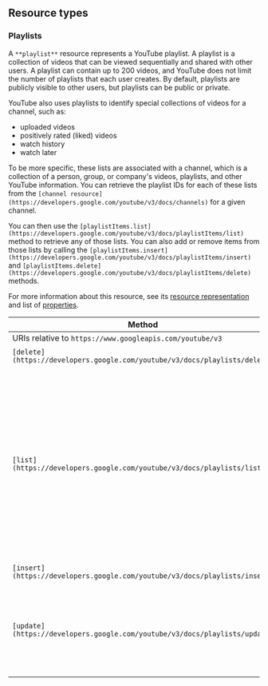 Resource types
--------------

### Playlists

A `**playlist**` resource represents a YouTube playlist. A playlist is a collection of videos that can be viewed sequentially and shared with other users. A playlist can contain up to 200 videos, and YouTube does not limit the number of playlists that each user creates. By default, playlists are publicly visible to other users, but playlists can be public or private.  
  
YouTube also uses playlists to identify special collections of videos for a channel, such as:

* uploaded videos
* positively rated (liked) videos
* watch history
* watch later

To be more specific, these lists are associated with a channel, which is a collection of a person, group, or company's videos, playlists, and other YouTube information. You can retrieve the playlist IDs for each of these lists from the `[channel resource](https://developers.google.com/youtube/v3/docs/channels)` for a given channel.  
  
You can then use the `[playlistItems.list](https://developers.google.com/youtube/v3/docs/playlistItems/list)` method to retrieve any of those lists. You can also add or remove items from those lists by calling the `[playlistItems.insert](https://developers.google.com/youtube/v3/docs/playlistItems/insert)` and `[playlistItems.delete](https://developers.google.com/youtube/v3/docs/playlistItems/delete)` methods.

For more information about this resource, see its [resource representation](https://developers.google.com/youtube/v3/docs/playlists#resource) and list of [properties](https://developers.google.com/youtube/v3/docs/playlists#properties).

| Method | HTTP request | Description |
| --- | --- | --- |
| URIs relative to `https://www.googleapis.com/youtube/v3` |     |     |
| `[delete](https://developers.google.com/youtube/v3/docs/playlists/delete)` | `DELETE /playlists` | Deletes a playlist. |
| `[list](https://developers.google.com/youtube/v3/docs/playlists/list)` | `GET /playlists` | Returns a collection of playlists that match the API request parameters. For example, you can retrieve all playlists that the authenticated user owns, or you can retrieve one or more playlists by their unique IDs. |
| `[insert](https://developers.google.com/youtube/v3/docs/playlists/insert)` | `POST /playlists` | Creates a playlist. |
| `[update](https://developers.google.com/youtube/v3/docs/playlists/update)` | `PUT /playlists` | Modifies a playlist. For example, you could change a playlist's title, description, or privacy status. |
